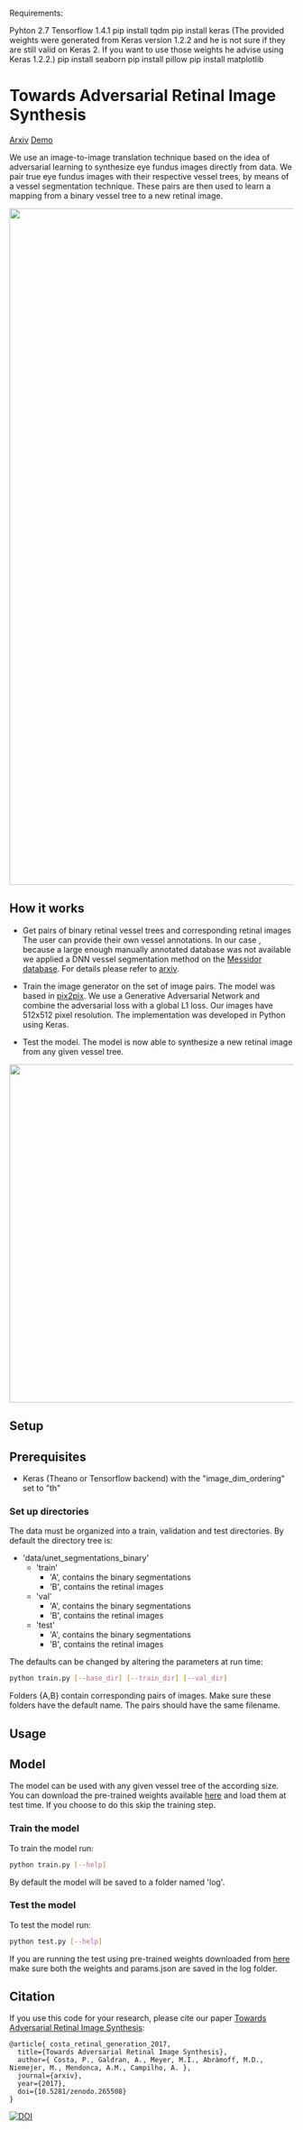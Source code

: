 

Requirements:


Pyhton 2.7
Tensorflow 1.4.1
pip install tqdm
pip install keras (The provided weights were generated from Keras version 1.2.2 and he is not sure if they are still valid on Keras 2. If you want to use those weights he advise using Keras 1.2.2.)
pip install seaborn
pip install pillow
pip install matplotlib




# Towards Adversarial Retinal Image Synthesis

[Arxiv](https://arxiv.org/abs/1701.08974) [Demo](http://vess2ret.inesctec.pt)

We use an image-to-image translation technique based on the idea of adversarial learning to synthesize eye fundus images directly from data. We pair true eye fundus images with their respective vessel trees, by means of a vessel segmentation technique. These pairs are then used to learn a mapping from a binary vessel tree to a new retinal image.

<img src="images/image_collage_extended.jpg" width="1200px"/>


## How it works
- Get pairs of binary retinal vessel trees and corresponding retinal images
   The user can provide their own vessel annotations.
   In our case , because a large enough manually annotated database was not available we applied a DNN vessel segmentation method on the [Messidor database](http://www.adcis.net/en/Download-Third-Party/Messidor.html). For details please refer to [arxiv](https://arxiv.org/abs/1701.08974).

- Train the image generator on the set of image pairs.
   The model was based in [pix2pix](https://github.com/phillipi/pix2pix). We use a Generative Adversarial Network and combine the adversarial loss with a global L1 loss. Our images have 512x512 pixel resolution. The implementation was developed in Python using Keras.


- Test the model.
   The model is now able to synthesize a new retinal image from any given vessel tree.

<p align="center">
 <img src="images/gen_method.png" width="600px"/>
</p>

## Setup

## Prerequisites
- Keras (Theano or Tensorflow backend) with the "image_dim_ordering" set to "th"

### Set up directories

The data must be organized into a train, validation and test directories. By default the directory tree is:

  * 'data/unet_segmentations_binary'
    * 'train'
        * 'A', contains the binary segmentations
	    * 'B', contains the retinal images
	* 'val'
	    * 'A', contains the binary segmentations
	    * 'B', contains the retinal images
	* 'test'
	    * 'A', contains the binary segmentations
	    * 'B', contains the retinal images

The defaults can be changed by altering the parameters at run time:
   ```bash
   python train.py [--base_dir] [--train_dir] [--val_dir]
   ```
Folders {A,B} contain corresponding pairs of images. Make sure these folders have the default name. The pairs should have the same filename.

## Usage

## Model

The model can be used with any given vessel tree of the according size. You can download the pre-trained weights available [here](https://drive.google.com/drive/folders/0B_82R0TWezB9VExYbmt2ZUJSUmc?usp=sharing) and load them at test time. If you choose to do this skip the training step.

### Train the model

   To train the model run:

   ```bash
   python train.py [--help]
   ```
   By default the model will be saved to a folder named 'log'.

### Test the model

   To test the model run:

   ```bash
   python test.py [--help]
   ```
   If you are running the test using pre-trained weights downloaded from [here](https://drive.google.com/drive/folders/0B_82R0TWezB9VExYbmt2ZUJSUmc?usp=sharing) make sure both the weights and params.json are saved in the log folder.


## Citation
If you use this code for your research, please cite our paper [Towards Adversarial Retinal Image Synthesis](https://arxiv.org/abs/1701.08974):

```
@article{ costa_retinal_generation_2017,
  title={Towards Adversarial Retinal Image Synthesis},
  author={ Costa, P., Galdran, A., Meyer, M.I., Abràmoff, M.D., Niemejer, M., Mendonca, A.M., Campilho, A. },
  journal={arxiv},
  year={2017},
  doi={10.5281/zenodo.265508}
}
```

[![DOI](https://zenodo.org/badge/DOI/10.5281/zenodo.265508.svg)](https://doi.org/10.5281/zenodo.265508)
